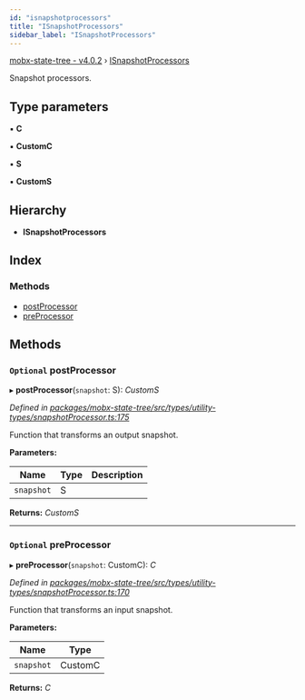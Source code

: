 ```yaml
---
id: "isnapshotprocessors"
title: "ISnapshotProcessors"
sidebar_label: "ISnapshotProcessors"
---
```


[mobx-state-tree - v4.0.2](../index.md) › [ISnapshotProcessors](isnapshotprocessors.md)

Snapshot processors.

## Type parameters

▪ **C**

▪ **CustomC**

▪ **S**

▪ **CustomS**

## Hierarchy

* **ISnapshotProcessors**

## Index

### Methods

* [postProcessor](isnapshotprocessors.md#optional-postprocessor)
* [preProcessor](isnapshotprocessors.md#optional-preprocessor)

## Methods

### `Optional` postProcessor

▸ **postProcessor**(`snapshot`: S): *CustomS*

*Defined in [packages/mobx-state-tree/src/types/utility-types/snapshotProcessor.ts:175](https://github.com/mobxjs/mobx-state-tree/blob/3e60f786/packages/mobx-state-tree/src/types/utility-types/snapshotProcessor.ts#L175)*

Function that transforms an output snapshot.

**Parameters:**

Name | Type | Description |
------ | ------ | ------ |
`snapshot` | S |   |

**Returns:** *CustomS*

___

### `Optional` preProcessor

▸ **preProcessor**(`snapshot`: CustomC): *C*

*Defined in [packages/mobx-state-tree/src/types/utility-types/snapshotProcessor.ts:170](https://github.com/mobxjs/mobx-state-tree/blob/3e60f786/packages/mobx-state-tree/src/types/utility-types/snapshotProcessor.ts#L170)*

Function that transforms an input snapshot.

**Parameters:**

Name | Type |
------ | ------ |
`snapshot` | CustomC |

**Returns:** *C*
